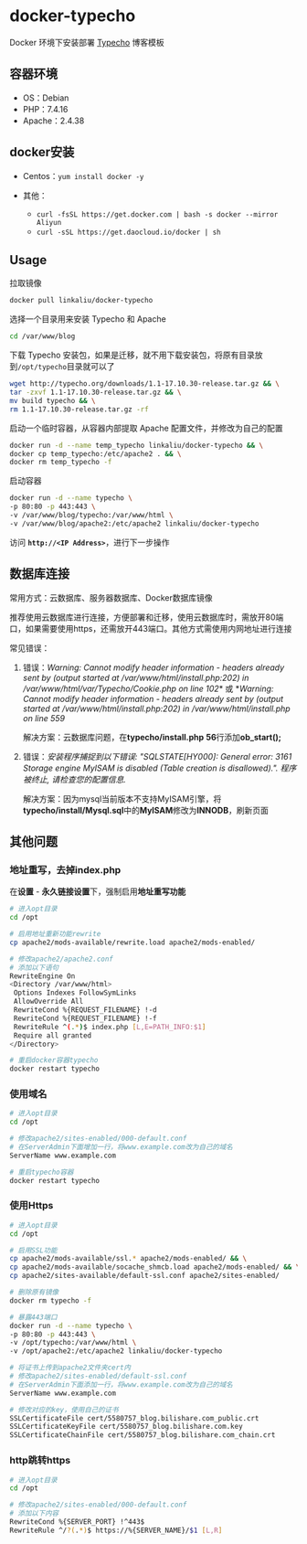 # docker-typecho

Docker 环境下安装部署 [Typecho](https://typecho.org/) 博客模板

## 容器环境

+ OS：Debian
+ PHP：7.4.16
+ Apache：2.4.38

## docker安装

+ Centos：`yum install docker -y`

+ 其他：
  + `curl -fsSL https://get.docker.com | bash -s docker --mirror Aliyun`
  + `curl -sSL https://get.daocloud.io/docker | sh`

## Usage

拉取镜像

```bash
docker pull linkaliu/docker-typecho
```

选择一个目录用来安装 Typecho 和 Apache

```bash
cd /var/www/blog
```

下载 Typecho 安装包，如果是迁移，就不用下载安装包，将原有目录放到`/opt/typecho`目录就可以了

```bash
wget http://typecho.org/downloads/1.1-17.10.30-release.tar.gz && \
tar -zxvf 1.1-17.10.30-release.tar.gz && \
mv build typecho && \
rm 1.1-17.10.30-release.tar.gz -rf
```

启动一个临时容器，从容器内部提取 Apache 配置文件，并修改为自己的配置

```bash
docker run -d --name temp_typecho linkaliu/docker-typecho && \
docker cp temp_typecho:/etc/apache2 . && \
docker rm temp_typecho -f
```

启动容器

```bash
docker run -d --name typecho \
-p 80:80 -p 443:443 \
-v /var/www/blog/typecho:/var/www/html \
-v /var/www/blog/apache2:/etc/apache2 linkaliu/docker-typecho
```

访问 **` http://<IP Address> `**，进行下一步操作

## 数据库连接

常用方式：云数据库、服务器数据库、Docker数据库镜像

推荐使用云数据库进行连接，方便部署和迁移，使用云数据库时，需放开80端口，如果需要使用https，还需放开443端口。其他方式需使用内网地址进行连接

常见错误：

1. 错误：*Warning: Cannot modify header information - headers already sent by (output started at /var/www/html/install.php:202) in /var/www/html/var/Typecho/Cookie.php on line 102** 或 **Warning: Cannot modify header information - headers already sent by (output started at /var/www/html/install.php:202) in /var/www/html/install.php on line 559*

   解决方案：云数据库问题，在**typecho/install.php** **56**行添加**ob_start();**

2. 错误：*安装程序捕捉到以下错误: "SQLSTATE[HY000]: General error: 3161 Storage engine MyISAM is disabled (Table creation is disallowed).". 程序被终止, 请检查您的配置信息.*

   解决方案：因为mysql当前版本不支持MyISAM引擎，将**typecho/install/Mysql.sql**中的**MyISAM**修改为**INNODB**，刷新页面

## 其他问题

### 地址重写，去掉index.php

在**设置** - **永久链接设置**下，强制启用**地址重写功能**

```bash
# 进入opt目录
cd /opt

# 启用地址重新功能rewrite
cp apache2/mods-available/rewrite.load apache2/mods-enabled/

# 修改apache2/apache2.conf
# 添加以下语句
RewriteEngine On
<Directory /var/www/html>
 Options Indexes FollowSymLinks
 AllowOverride All
 RewriteCond %{REQUEST_FILENAME} !-d
 RewriteCond %{REQUEST_FILENAME} !-f
 RewriteRule ^(.*)$ index.php [L,E=PATH_INFO:$1]
 Require all granted
</Directory>

# 重启docker容器typecho
docker restart typecho
```

### 使用域名

```bash
# 进入opt目录
cd /opt

# 修改apache2/sites-enabled/000-default.conf
# 在ServerAdmin下面增加一行，将www.example.com改为自己的域名
ServerName www.example.com

# 重启typecho容器
docker restart typecho
```

### 使用Https

```bash
# 进入opt目录
cd /opt

# 启用SSL功能
cp apache2/mods-available/ssl.* apache2/mods-enabled/ && \
cp apache2/mods-available/socache_shmcb.load apache2/mods-enabled/ && \
cp apache2/sites-available/default-ssl.conf apache2/sites-enabled/

# 删除原有镜像
docker rm typecho -f

# 暴露443端口
docker run -d --name typecho \
-p 80:80 -p 443:443 \
-v /opt/typecho:/var/www/html \
-v /opt/apache2:/etc/apache2 linkaliu/docker-typecho

# 将证书上传到apache2文件夹cert内
# 修改apache2/sites-enabled/default-ssl.conf
# 在ServerAdmin下面添加一行，将www.example.com改为自己的域名
ServerName www.example.com

# 修改对应的key，使用自己的证书
SSLCertificateFile cert/5580757_blog.bilishare.com_public.crt
SSLCertificateKeyFile cert/5580757_blog.bilishare.com.key
SSLCertificateChainFile cert/5580757_blog.bilishare.com_chain.crt
```

### http跳转https

```bash
# 进入opt目录
cd /opt

# 修改apache2/sites-enabled/000-default.conf
# 添加以下内容
RewriteCond %{SERVER_PORT} !^443$
RewriteRule ^/?(.*)$ https://%{SERVER_NAME}/$1 [L,R]
```
